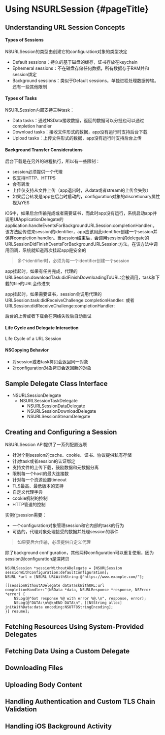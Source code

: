 # Using NSURLSession {#pageTitle}

## Understanding URL Session Concepts

#### Types of Sessions

NSURLSession的类型由创建它的configuration对象的类型决定

* Default sessions：持久的基于磁盘的缓存，证书存放在keychain
* Ephemeral sessions：不在磁盘存储任何数据，所有数据存于RAM并和session绑定
* Background sessions：类似于Default sessions，单独进程处理数据传输。还有一些其他限制

#### Types of Tasks

NSURLSession内部支持三种task：

* Data tasks：通过NSData接收数据，返回的数据可以分批也可以通过completion handler
* Download tasks：接收文件形式的数据，app没有运行时支持后台下载
* Upload tasks：上传文件形式的数据，app没有运行时支持后台上传

#### Background Transfer Considerations

后台下载是在另外的进程执行，所以有一些限制：

* session必须提供一个代理
* 仅支持HTTP、HTTPS
* 会有转发
* 上传仅支持从文件上传（app退出时，从data或者stream的上传会失败）
* 如果后台转发是app在后台时启动的，configuration对象的discretionary属性视为YES

iOS中，如果后台传输完成或者需要证书，而此时app没有运行，系统启动app并调用UIApplicationDelegate的application:handleEventsForBackgroundURLSession:completionHandler:。该方法回传进来session的identifier，app应该用此identifier创建一个session并保存completion handler。当session结束后，会调用session的delegate的URLSessionDidFinishEventsForBackgroundURLSession:方法。在该方法中调用回调，系统就知道再次挂起app是安全的

> 多个identifier时，必须为每一个identifier创建一个session

app挂起时，如果有任务完成，代理的URLSession:downloadTask:didFinishDownloadingToURL:会被调用，task和下载的file的URL会传进来

app挂起时，如果需要证书，session会调用代理的URLSession:task:didReceiveChallenge:completionHandler: 或者URLSession:didReceiveChallenge:completionHandler:

后台的上传或者下载会在网络失败后自动重试

#### Life Cycle and Delegate Interaction

Life Cycle of a URL Session

#### NSCopying Behavior

* 对session或者task拷贝会返回同一对象
* 对configuration对象拷贝会返回新的对象

## Sample Delegate Class Interface

* NSURLSessionDelegate
  * NSURLSessionTaskDelegate
    * NSURLSessionDataDelegate
    * NSURLSessionDownloadDelegate
    * NSURLSessionStreamDelegate

## Creating and Configuring a Session

NSURLSession API提供了一系列配置选项

* 针对个别session的cache、cookie、证书、协议提供私有存储
* 针对task或者session的认证绑定
* 支持文件的上传下载，鼓励数据和元数据分离
* 限制每一个host的最大连接数
* 针对每一个资源设置timeout
* TLS最高、最低版本的支持
* 自定义代理字典
* cookie机制的控制
* HTTP管道的控制

实例化session需要：

* 一个configuration对象管理session和它内部的task的行为
* 可选的，代理对象处理接受的数据并处理session的事件

> 如果要后台传输，必须提供自定义代理

除了background configuration，其他两种configuration可以重复使用，因为session对configuration是深拷贝

```
NSURLSession *sessionWithoutADelegate = [NSURLSession sessionWithConfiguration:defaultConfiguration];
NSURL *url = [NSURL URLWithString:@"https://www.example.com/"];
 
[[sessionWithoutADelegate dataTaskWithURL:url completionHandler:^(NSData *data, NSURLResponse *response, NSError *error) {
    NSLog(@"Got response %@ with error %@.\n", response, error);
    NSLog(@"DATA:\n%@\nEND DATA\n", [[NSString alloc] initWithData:data encoding:NSUTF8StringEncoding];
}] resume];
```

## Fetching Resources Using System-Provided Delegates

## Fetching Data Using a Custom Delegate

## Downloading Files

## Uploading Body Content

## Handling Authentication and Custom TLS Chain Validation

## Handling iOS Background Activity



